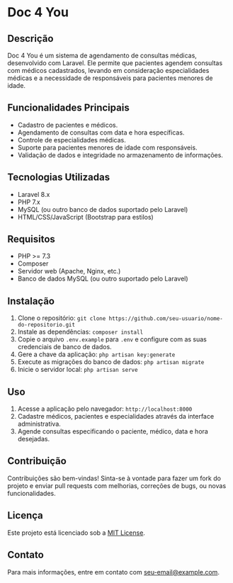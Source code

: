 # Doc 4 You

## Descrição
Doc 4 You é um sistema de agendamento de consultas médicas, desenvolvido com Laravel. Ele permite que pacientes agendem consultas com médicos cadastrados, levando em consideração especialidades médicas e a necessidade de responsáveis para pacientes menores de idade.

## Funcionalidades Principais
- Cadastro de pacientes e médicos.
- Agendamento de consultas com data e hora específicas.
- Controle de especialidades médicas.
- Suporte para pacientes menores de idade com responsáveis.
- Validação de dados e integridade no armazenamento de informações.

## Tecnologias Utilizadas
- Laravel 8.x
- PHP 7.x
- MySQL (ou outro banco de dados suportado pelo Laravel)
- HTML/CSS/JavaScript (Bootstrap para estilos)

## Requisitos
- PHP >= 7.3
- Composer
- Servidor web (Apache, Nginx, etc.)
- Banco de dados MySQL (ou outro suportado pelo Laravel)

## Instalação
1. Clone o repositório: `git clone https://github.com/seu-usuario/nome-do-repositorio.git`
2. Instale as dependências: `composer install`
3. Copie o arquivo `.env.example` para `.env` e configure com as suas credenciais de banco de dados.
4. Gere a chave da aplicação: `php artisan key:generate`
5. Execute as migrações do banco de dados: `php artisan migrate`
6. Inicie o servidor local: `php artisan serve`

## Uso
1. Acesse a aplicação pelo navegador: `http://localhost:8000`
2. Cadastre médicos, pacientes e especialidades através da interface administrativa.
3. Agende consultas especificando o paciente, médico, data e hora desejadas.

## Contribuição
Contribuições são bem-vindas! Sinta-se à vontade para fazer um fork do projeto e enviar pull requests com melhorias, correções de bugs, ou novas funcionalidades.

## Licença
Este projeto está licenciado sob a [MIT License](https://opensource.org/licenses/MIT).

## Contato
Para mais informações, entre em contato com [seu-email@example.com](mailto:seu-email@example.com).

